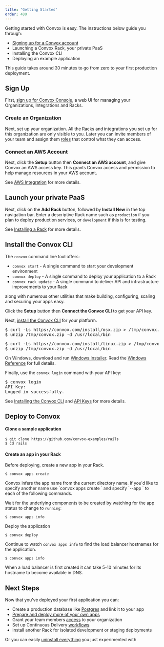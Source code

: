 ```yaml
---
title: "Getting Started"
order: 400
---
```


Getting started with Convox is easy. The instructions below guide you through:

* [Signing up for a Convox account](https://convox.com/signup)
* Launching a Convox Rack, your private PaaS
* Installing the Convox CLI
* Deploying an example application

This guide takes around 30 minutes to go from zero to your first production deployment.

## Sign Up

First, [sign up for Convox Console](https://convox.com/signup), a web UI for managing your Organizations, Integrations and Racks.

### Create an Organization

Next, set up your organization. All the Racks and integrations you set up for this organization are only visible to you. Later you can invite members of your team and assign them [roles](/docs/access-control) that control what they can access.

### Connect an AWS Account

Next, click the **Setup** button then **Connect an AWS account**, and give Convox an AWS access key. This grants Convox access and permission to help manage resources in your AWS account.

See [AWS Integration](/docs/aws-integration) for more details.

## Launch your private PaaS

Next, click on the **Add Rack** button, followed by **Install New** in the top navigation bar. Enter a descriptive Rack name such as `production` if you plan to deploy production services, or `development` if this is for testing.

See [Installing a Rack](/docs/installing-a-rack) for more details.

## Install the Convox CLI

The `convox` command line tool offers:

* `convox start` - A single command to start your development environment
* `convox deploy` - A single command to deploy your application to a Rack
* `convox rack update` - A single command to deliver API and infrastructure improvements to your Rack

along with numerous other utilities that make building, configuring, scaling and securing your apps easy.

Click the **Setup** button then **Connect the Convox CLI** to get your API key.

Next, [install the Convox CLI](/docs/installation/) for your platform.

<pre id="install-mac">
$ curl -Ls https://convox.com/install/osx.zip > /tmp/convox.zip
$ unzip /tmp/convox.zip -d /usr/local/bin
</pre>

<pre id="install-linux" class="hidden" >
$ curl -Ls https://convox.com/install/linux.zip > /tmp/convox.zip
$ unzip /tmp/convox.zip -d /usr/local/bin
</pre>

<p id="install-windows" class="hidden">
On Windows, download and run <a href="https://dl.equinox.io/convox/convox/stable">Windows Installer</a>. Read the <a href="https://convox.com/docs/windows/">Windows Reference</a> for full details.
</p>

Finally, use the `convox login` command with your API key:

<pre id="login">
$ convox login
API Key:
Logged in successfully.
</pre>

See [Installing the Convox CLI](/docs/installation/) and [API Keys](/docs/api-keys/) for more details.

## Deploy to Convox

#### Clone a sample application

    $ git clone https://github.com/convox-examples/rails
    $ cd rails

#### Create an app in your Rack

Before deploying, create a new app in your Rack.

    $ convox apps create

<div class="block-callout block-show-callout type-info" markdown="1">
Convox infers the app name from the current directory name. If you'd like to specify another name use `convox apps create <name>` and specify `--app <name>` to each of the following commands.
</div>
    
Wait for the underlying components to be created by watching for the app status to change to `running`:

    $ convox apps info
    
Deploy the application

    $ convox deploy
    
Continue to watch `convox apps info` to find the load balancer hostnames for the application.

    $ convox apps info
    
<div class="block-callout block-show-callout type-info" markdown="1">
When a load balancer is first created it can take 5-10 minutes for its hostname to become available in DNS.
</div>

## Next Steps

Now that you've deployed your first application you can:

* Create a production database like [Postgres](/docs/postgresql/) and link it to your app
* [Prepare and deploy more of your own apps](/docs/preparing-an-application/)
* Grant your team members [access](/docs/access-control) to your organization
* Set up Continuous Delivery [workflows](/docs/workflows)
* Install another Rack for isolated development or staging deployments

Or you can easily [uninstall everything](/docs/uninstalling-convox/) you just experimented with.

<script>
$(document).ready(function() {
  if (navigator.platform.indexOf('Win') > -1) {
    $('#install-windows').removeClass('hidden')
    $('#install-mac').addClass('hidden')
    $('#install-linux').addClass('hidden')
  }

  if (navigator.platform.indexOf('Linux') > -1) {
    $('#install-linux').removeClass('hidden')
    $('#install-mac').addClass('hidden')
    $('#install-windows').addClass('hidden')
  }
});
</script>
